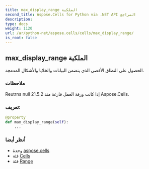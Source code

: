 ```yaml
---
title: max_display_range الملكية
second_title: Aspose.Cells for Python via .NET API المراجع
description:
type: docs
weight: 1120
url: /ar/python-net/aspose.cells/cells/max_display_range/
is_root: false
---
```

##  max_display_range الملكية

الحصول على النطاق الأقصى الذي يتضمن البيانات والخلايا والأشكال المدمجة.

###  ملاحظات

Reutrns null إذا كانت ورقة العمل فارغة منذ 21.5.2 Aspose.Cells.
###  تعريف:
```python
@property
def max_display_range(self):
    ...
```

###  أنظر أيضا
* وحدة [aspose.cells](../../)
* فئة [Cells](/cells/ar/python-net/aspose.cells/cells)
* فئة [Range](/cells/ar/python-net/aspose.cells/range)
